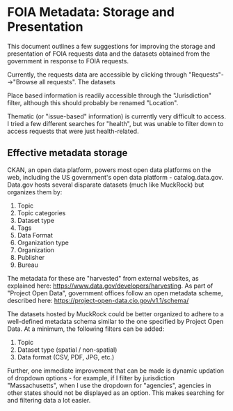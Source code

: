 # FOIA Metadata: Storage and Presentation

This document outlines a few suggestions for improving the storage and presentation of FOIA requests data and the datasets obtained from the government in response to FOIA requests.

Currently, the requests data are accessible by clicking through "Requests"-->"Browse all requests". The datasets 

Place based information is readily accessible through the "Jurisdiction" filter, although this should probably be renamed "Location".

Thematic (or "issue-based" information) is currently very difficult to access. I tried a few different searches for "health", but was unable to filter down to access requests that were just health-related.

## Effective metadata storage

CKAN, an open data platform, powers most open data platforms on the web, including the US government's open data platform - catalog.data.gov. Data.gov hosts several disparate datasets (much like MuckRock) but organizes them by:

1. Topic
2. Topic categories
3. Dataset type
4. Tags
5. Data Format
6. Organization type
7. Organization
8. Publisher
9. Bureau

The metadata for these are "harvested" from external websites, as explained here: https://www.data.gov/developers/harvesting. As part of "Project Open Data", government offices follow an open metadata scheme, described here: https://project-open-data.cio.gov/v1.1/schema/

The datasets hosted by MuckRock could be better organized to adhere to a well-defined metadata schema similar to the one specified by Project Open Data. At a minimum, the following filters can be added:
1. Topic
2. Dataset type (spatial / non-spatial)
3. Data format (CSV, PDF, JPG, etc.)

Further, one immediate improvement that can be made is dynamic updation of dropdown options - for example, if I filter by jurisdiction "Massachusetts", when I use the dropdown for "agencies", agencies in other states should not be displayed as an option. This makes searching for and filtering data a lot easier.


